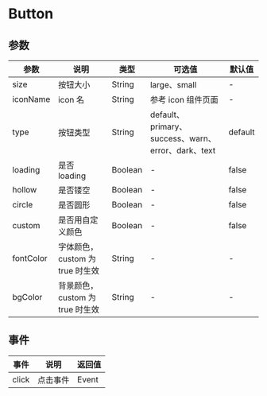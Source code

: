 # Button

## 参数

| 参数      | 说明                            | 类型    | 可选值                                             | 默认值  |
| --------- | ------------------------------- | ------- | -------------------------------------------------- | ------- |
| size      | 按钮大小                        | String  | large、small                                       | -       |
| iconName  | icon 名                         | String  | 参考 icon 组件页面                                 | -       |
| type      | 按钮类型                        | String  | default、primary、success、warn、error、dark、text | default |
| loading   | 是否 loading                    | Boolean | -                                                  | false   |
| hollow    | 是否镂空                        | Boolean | -                                                  | false   |
| circle    | 是否圆形                        | Boolean | -                                                  | false   |
| custom    | 是否用自定义颜色                | Boolean | -                                                  | false   |
| fontColor | 字体颜色，custom 为 true 时生效 | String  | -                                                  | -       |
| bgColor   | 背景颜色，custom 为 true 时生效 | String  | -                                                  | -       |

## 事件

| 事件  | 说明     | 返回值 |
| ----- | -------- | ------ |
| click | 点击事件 | Event  |

